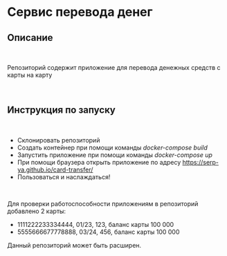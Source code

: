 <h1>Сервис перевода денег</h1>
<h2>Описание</h2>
<br>
<p>Репозиторий содержит приложение для перевода денежных средств с карты на карту</p>
<br>
<h2>Инструкция по запуску</h2>
<br>
<ul>
  <li>Склонировать репозиторий</li>
  <li>Создать контейнер при помощи команды <i>docker-compose build</i></li>
  <li>Запустить приложение при помощи команды <i>docker-compose up</i></li>
  <li>При помощи браузера открыть приложение по адресу <a href="https://serp-ya.github.io/card-transfer/">https://serp-ya.github.io/card-transfer/</a></li>
  <li>Пользоваться и наслаждаться!</li>
</ul>
<br>
<p>Для проверки работоспособности приложениям в репозиторий добавлено 2 карты:</p>
<ul>
  <li>1111222233334444, 01/23, 123, баланс карты 100 000</li>
  <li>5555666677778888, 03/24, 456, баланс карты 100 000</li>
</ul>
<p>Данный репозиторий может быть расширен.</p>
